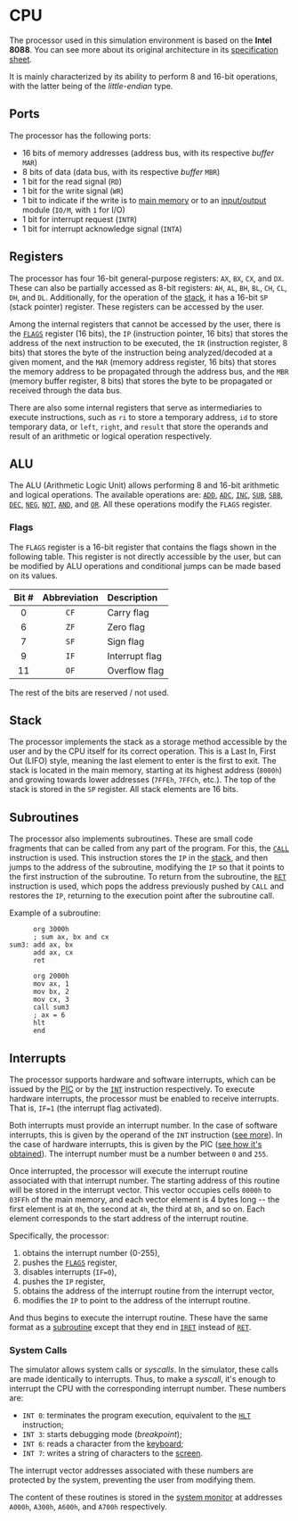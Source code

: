 # CPU

The processor used in this simulation environment is based on the **Intel 8088**. You can see more about its original architecture in its [specification sheet](https://www.ceibo.com/eng/datasheets/Intel-8088-Data-Sheet.pdf).

It is mainly characterized by its ability to perform 8 and 16-bit operations, with the latter being of the _little-endian_ type.

## Ports

The processor has the following ports:

- 16 bits of memory addresses (address bus, with its respective _buffer_ `MAR`)
- 8 bits of data (data bus, with its respective _buffer_ `MBR`)
- 1 bit for the read signal (`RD`)
- 1 bit for the write signal (`WR`)
- 1 bit to indicate if the write is to [main memory](./memory) or to an [input/output](../io/modules/index) module (`IO/M`, with `1` for I/O)
- 1 bit for interrupt request (`INTR`)
- 1 bit for interrupt acknowledge signal (`INTA`)

## Registers

The processor has four 16-bit general-purpose registers: `AX`, `BX`, `CX`, and `DX`. These can also be partially accessed as 8-bit registers: `AH`, `AL`, `BH`, `BL`, `CH`, `CL`, `DH`, and `DL`. Additionally, for the operation of the [stack](#stack), it has a 16-bit `SP` (stack pointer) register. These registers can be accessed by the user.

Among the internal registers that cannot be accessed by the user, there is the [`FLAGS`](#flags) register (16 bits), the `IP` (instruction pointer, 16 bits) that stores the address of the next instruction to be executed, the `IR` (instruction register, 8 bits) that stores the byte of the instruction being analyzed/decoded at a given moment, and the `MAR` (memory address register, 16 bits) that stores the memory address to be propagated through the address bus, and the `MBR` (memory buffer register, 8 bits) that stores the byte to be propagated or received through the data bus.

There are also some internal registers that serve as intermediaries to execute instructions, such as `ri` to store a temporary address, `id` to store temporary data, or `left`, `right`, and `result` that store the operands and result of an arithmetic or logical operation respectively.

## ALU

The ALU (Arithmetic Logic Unit) allows performing 8 and 16-bit arithmetic and logical operations. The available operations are: [`ADD`](./instructions/add), [`ADC`](./instructions/adc), [`INC`](./instructions/inc), [`SUB`](./instructions/sub), [`SBB`](./instructions/sbb), [`DEC`](./instructions/dec), [`NEG`](./instructions/neg), [`NOT`](./instructions/not), [`AND`](./instructions/and), and [`OR`](./instructions/or). All these operations modify the `FLAGS` register.

### Flags

The `FLAGS` register is a 16-bit register that contains the flags shown in the following table. This register is not directly accessible by the user, but can be modified by ALU operations and conditional jumps can be made based on its values.

| Bit # | Abbreviation | Description    |
| :---: | :----------: | :------------- |
|   0   |     `CF`     | Carry flag     |
|   6   |     `ZF`     | Zero flag      |
|   7   |     `SF`     | Sign flag      |
|   9   |     `IF`     | Interrupt flag |
|  11   |     `OF`     | Overflow flag  |

The rest of the bits are reserved / not used.

## Stack

The processor implements the stack as a storage method accessible by the user and by the CPU itself for its correct operation. This is a Last In, First Out (LIFO) style, meaning the last element to enter is the first to exit. The stack is located in the main memory, starting at its highest address (`8000h`) and growing towards lower addresses (`7FFEh`, `7FFCh`, etc.). The top of the stack is stored in the `SP` register. All stack elements are 16 bits.

## Subroutines

The processor also implements subroutines. These are small code fragments that can be called from any part of the program. For this, the [`CALL`](./instructions/call) instruction is used. This instruction stores the `IP` in the [stack](#stack), and then jumps to the address of the subroutine, modifying the `IP` so that it points to the first instruction of the subroutine. To return from the subroutine, the [`RET`](./instructions/ret) instruction is used, which pops the address previously pushed by `CALL` and restores the `IP`, returning to the execution point after the subroutine call.

Example of a subroutine:

```vonsim
      org 3000h
      ; sum ax, bx and cx
sum3: add ax, bx
      add ax, cx
      ret

      org 2000h
      mov ax, 1
      mov bx, 2
      mov cx, 3
      call sum3
      ; ax = 6
      hlt
      end
```

## Interrupts

The processor supports hardware and software interrupts, which can be issued by the [PIC](../io/modules/pic) or by the [`INT`](./instructions/int) instruction respectively. To execute hardware interrupts, the processor must be enabled to receive interrupts. That is, `IF=1` (the interrupt flag activated).

Both interrupts must provide an interrupt number. In the case of software interrupts, this is given by the operand of the `INT` instruction ([see more](./instructions/int)). In the case of hardware interrupts, this is given by the PIC ([see how it's obtained](../io/modules/pic#operation)). The interrupt number must be a number between `0` and `255`.

Once interrupted, the processor will execute the interrupt routine associated with that interrupt number. The starting address of this routine will be stored in the interrupt vector. This vector occupies cells `0000h` to `03FFh` of the main memory, and each vector element is 4 bytes long -- the first element is at `0h`, the second at `4h`, the third at `8h`, and so on. Each element corresponds to the start address of the interrupt routine.

Specifically, the processor:

1. obtains the interrupt number (0-255),
2. pushes the [`FLAGS`](#flags) register,
3. disables interrupts (`IF=0`),
4. pushes the `IP` register,
5. obtains the address of the interrupt routine from the interrupt vector,
6. modifies the `IP` to point to the address of the interrupt routine.

And thus begins to execute the interrupt routine. These have the same format as a [subroutine](#subroutines) except that they end in [`IRET`](./instructions/iret) instead of [`RET`](./instructions/ret).

### System Calls

The simulator allows system calls or _syscalls_. In the simulator, these calls are made identically to interrupts. Thus, to make a _syscall_, it's enough to interrupt the CPU with the corresponding interrupt number. These numbers are:

- `INT 0`: terminates the program execution, equivalent to the [`HLT`](./instructions/hlt) instruction;
- `INT 3`: starts debugging mode (_breakpoint_);
- `INT 6`: reads a character from the [keyboard](../io/devices/keyboard);
- `INT 7`: writes a string of characters to the [screen](../io/devices/screen).

The interrupt vector addresses associated with these numbers are protected by the system, preventing the user from modifying them.

The content of these routines is stored in the [system monitor](./memory) at addresses `A000h`, `A300h`, `A600h`, and `A700h` respectively.
